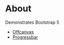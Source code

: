 ﻿# About

Demonstrates Bootstrap 5 

- [Offcanvas](https://getbootstrap.com/docs/5.0/components/offcanvas/)
- [Progressbar](https://getbootstrap.com/docs/5.0/components/progress/)